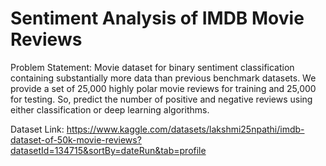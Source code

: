 
# Sentiment Analysis of IMDB Movie Reviews
Problem Statement:
Movie dataset for binary sentiment classification containing substantially more data than previous benchmark datasets. We provide a set of 25,000 highly polar movie reviews for training and 25,000 for testing. So, predict the number of positive and negative reviews using either classification or deep learning algorithms.

Dataset Link: https://www.kaggle.com/datasets/lakshmi25npathi/imdb-dataset-of-50k-movie-reviews?datasetId=134715&sortBy=dateRun&tab=profile

